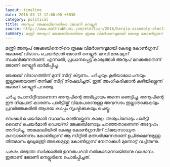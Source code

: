 ```yaml
---
layout: timeline
date: 2016-03-12 12:00:00 +5030
category: political
title: അനൂപ് ജേക്കബിനെതിരെ ജോണി നെല്ലൂര്‍
source: http://www.mathrubhumi.com/election/2016/kerala-assembly-election/johny-nelloor-kerala-congress-jacob-malayalam-news-1.924575
summary: മന്ത്രി അനൂപ് ജേക്കബിനെതിരെ രൂക്ഷ വിമര്‍ശനവുമായി കേരള കോണ്‍ഗ്രസ് ജേക്കബ് വിഭാഗം ചെയര്‍മാന്‍ ജോണി നെല്ലൂര്‍
---
```


മന്ത്രി അനൂപ് ജേക്കബിനെതിരെ രൂക്ഷ വിമര്‍ശനവുമായി കേരള കോണ്‍ഗ്രസ് ജേക്കബ് വിഭാഗം ചെയര്‍മാന്‍ ജോണി നെല്ലൂര്‍. മറവി മനുഷ്യന് സംഭവിക്കുന്നതാണ്. എന്നാല്‍, പ്രധാനപ്പെട്ട കാര്യങ്ങള്‍ അനൂപ് മറക്കരുതെന്ന് ജോണി നെല്ലൂര്‍ ഓര്‍മിപ്പിച്ചു. 

ജേക്കബ് വിഭാഗത്തിന് മൂന്ന് സീറ്റ് കിട്ടണം. ചര്‍ച്ചയും കൂടിയാലോചനയും ഇല്ലാതെയാണ് തനിക്ക് സീറ്റ് നിഷേധിച്ചത്. ഇത് അംഗീകരിക്കാന്‍ കഴിയില്ലെന്ന് ജോണി നെല്ലൂര്‍ പറഞ്ഞു. 

ചര്‍ച്ച പോസിറ്റീവാണെന്ന അനൂപിന്റെ അഭിപ്രായം തന്നെ ഞെട്ടിച്ചു. അനൂപിന്റെ ഈ നിലപാട് കാരണം പാര്‍ട്ടിയ്ക്ക് വിലപേശാനുള്ള അവസരം ഇല്ലാതാക്കുകയും പ്രവര്‍ത്തകരില്‍ ആശയ കുഴപ്പം സൃഷ്ടിക്കുകയും ചെയ്തു.

ഔഷധി ചെയര്‍മാന്‍ സ്ഥാനം രാജിവയ്ക്കുന്ന കാര്യം അനൂപിനോടും പാര്‍ട്ടി വൈസ് ചെയര്‍മാന്‍ ഡെയ്‌സി ജേക്കബിനോടും പറഞ്ഞതാണെന്ന് അദ്ദേഹം അറിയിച്ചു. അങ്കമാലിയില്‍ കേരള കോണ്‍ഗ്രസിന് വിജയസാധ്യത കുറവാണെന്നും കോണ്‍ഗ്രസ് ആ സീറ്റില്‍ മത്സരിക്കുന്നതാണ് ഉചിതമെന്നുമുള്ള തീരുമാനം മുഖ്യമന്ത്രി അടക്കമുള്ള കോണ്‍ഗ്രസ് നേതാക്കള്‍ മുന്നോട്ട് വച്ചിരുന്നു. 

പകരം അടുത്ത സര്‍ക്കാരില്‍ ഉന്നതപദവി നല്‍കാമെന്നായിരുന്നു വാഗ്ദാനം. ഇതാണ് ജോണി നെല്ലൂരിനെ ചൊടിപ്പിച്ചത്.